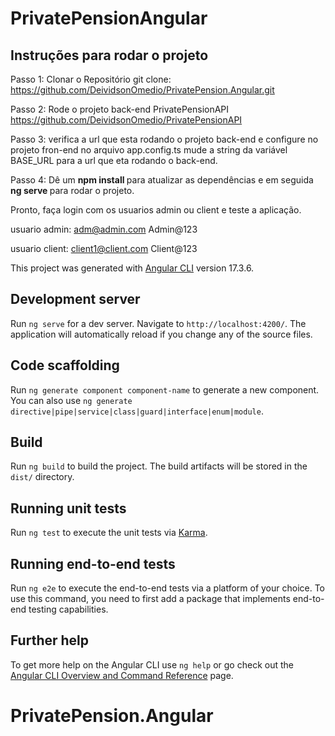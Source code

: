 # PrivatePensionAngular

## Instruções para rodar o projeto

Passo 1: Clonar o Repositório
git clone: https://github.com/DeividsonOmedio/PrivatePension.Angular.git

Passo 2:
Rode o projeto back-end PrivatePensionAPI
https://github.com/DeividsonOmedio/PrivatePensionAPI

Passo 3: 
verifica a url que esta rodando o projeto back-end e configure no projeto fron-end
no arquivo app.config.ts mude a string da variável BASE_URL para a url que eta rodando o back-end.

Passo 4:
Dê um <strong> npm install </strong> para atualizar as dependências e em seguida <strong> ng serve </strong> para rodar o projeto.

Pronto, faça login com os usuarios admin ou client e teste a aplicação.

usuario admin: 
adm@admin.com
Admin@123

usuario client:
client1@client.com
Client@123

This project was generated with [Angular CLI](https://github.com/angular/angular-cli) version 17.3.6.

## Development server

Run `ng serve` for a dev server. Navigate to `http://localhost:4200/`. The application will automatically reload if you change any of the source files.

## Code scaffolding

Run `ng generate component component-name` to generate a new component. You can also use `ng generate directive|pipe|service|class|guard|interface|enum|module`.

## Build

Run `ng build` to build the project. The build artifacts will be stored in the `dist/` directory.

## Running unit tests

Run `ng test` to execute the unit tests via [Karma](https://karma-runner.github.io).

## Running end-to-end tests

Run `ng e2e` to execute the end-to-end tests via a platform of your choice. To use this command, you need to first add a package that implements end-to-end testing capabilities.

## Further help

To get more help on the Angular CLI use `ng help` or go check out the [Angular CLI Overview and Command Reference](https://angular.io/cli) page.
# PrivatePension.Angular
